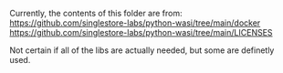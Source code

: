 Currently, the contents of this folder are from:  
https://github.com/singlestore-labs/python-wasi/tree/main/docker  
https://github.com/singlestore-labs/python-wasi/tree/main/LICENSES  

Not certain if all of the libs are actually needed, but some are definetly used.  
